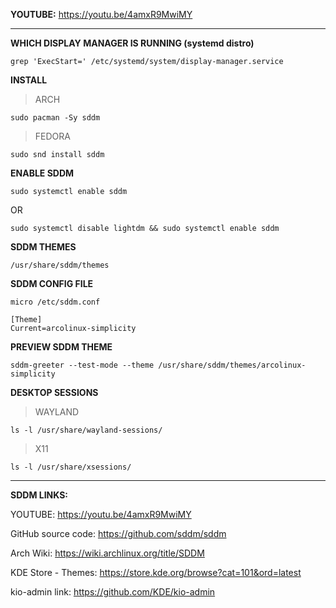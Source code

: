 **YOUTUBE:** https://youtu.be/4amxR9MwiMY

---

**WHICH DISPLAY MANAGER IS RUNNING (systemd distro)**
```
grep 'ExecStart=' /etc/systemd/system/display-manager.service
```

**INSTALL**

> ARCH
```
sudo pacman -Sy sddm
```

> FEDORA
```
sudo snd install sddm
```

**ENABLE SDDM**
```
sudo systemctl enable sddm
```

OR

```
sudo systemctl disable lightdm && sudo systemctl enable sddm
```

**SDDM THEMES**
```
/usr/share/sddm/themes
```

**SDDM CONFIG FILE**
```
micro /etc/sddm.conf
```

```
[Theme]
Current=arcolinux-simplicity
```

**PREVIEW SDDM THEME**
```
sddm-greeter --test-mode --theme /usr/share/sddm/themes/arcolinux-simplicity
```


**DESKTOP SESSIONS**

> WAYLAND
```
ls -l /usr/share/wayland-sessions/
```

> X11
```
ls -l /usr/share/xsessions/
```

---

**SDDM LINKS:**

YOUTUBE: https://youtu.be/4amxR9MwiMY

GitHub source code: https://github.com/sddm/sddm

Arch Wiki: https://wiki.archlinux.org/title/SDDM

KDE Store - Themes: https://store.kde.org/browse?cat=101&ord=latest

kio-admin link: https://github.com/KDE/kio-admin


